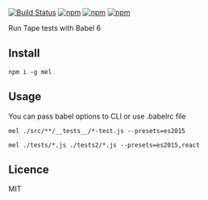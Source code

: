 [![Build Status](https://travis-ci.org/skuridin/mel.svg?branch=master)](https://travis-ci.org/skuridin/mel)
[![npm](https://img.shields.io/npm/l/mel.svg)](https://raw.githubusercontent.com/skuridin/mel/master/LICENSE)
[![npm](https://img.shields.io/npm/v/mel.svg)](http://npmjs.com/package/mel)
[![npm](https://img.shields.io/npm/dt/mel.svg)](http://npmjs.com/package/mel)

Run Tape tests with Babel 6

## Install
`npm i -g mel`

## Usage
You can pass babel options to CLI or use .babelrc file

`mel ./src/**/__tests__/*-test.js --presets=es2015`

`mel ./tests/*.js ./tests2/*.js --presets=es2015,react`

## Licence
MIT

